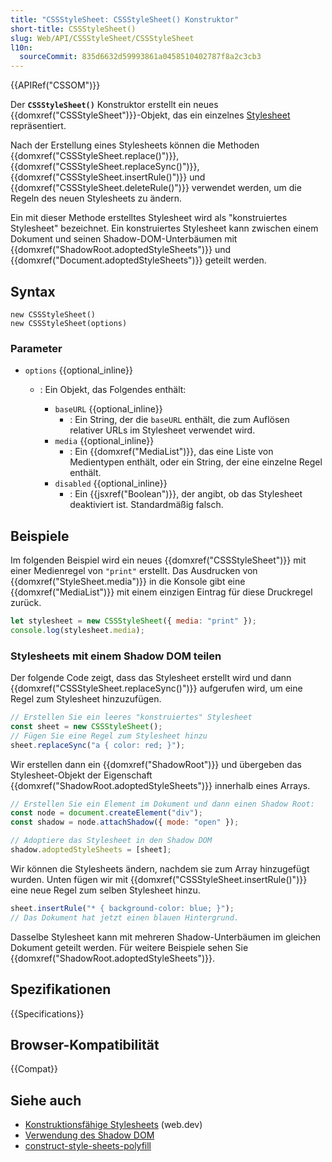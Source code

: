 ```yaml
---
title: "CSSStyleSheet: CSSStyleSheet() Konstruktor"
short-title: CSSStyleSheet()
slug: Web/API/CSSStyleSheet/CSSStyleSheet
l10n:
  sourceCommit: 835d6632d59993861a0458510402787f8a2c3cb3
---
```


{{APIRef("CSSOM")}}

Der **`CSSStyleSheet()`** Konstruktor erstellt ein neues {{domxref("CSSStyleSheet")}}-Objekt, das ein einzelnes [Stylesheet](/de/docs/Glossary/Stylesheet) repräsentiert.

Nach der Erstellung eines Stylesheets können die Methoden {{domxref("CSSStyleSheet.replace()")}}, {{domxref("CSSStyleSheet.replaceSync()")}}, {{domxref("CSSStyleSheet.insertRule()")}} und {{domxref("CSSStyleSheet.deleteRule()")}} verwendet werden, um die Regeln des neuen Stylesheets zu ändern.

Ein mit dieser Methode erstelltes Stylesheet wird als "konstruiertes Stylesheet" bezeichnet.
Ein konstruiertes Stylesheet kann zwischen einem Dokument und seinen Shadow-DOM-Unterbäumen mit {{domxref("ShadowRoot.adoptedStyleSheets")}} und {{domxref("Document.adoptedStyleSheets")}} geteilt werden.

## Syntax

```js-nolint
new CSSStyleSheet()
new CSSStyleSheet(options)
```

### Parameter

- `options` {{optional_inline}}

  - : Ein Objekt, das Folgendes enthält:

    - `baseURL` {{optional_inline}}
      - : Ein String, der die `baseURL` enthält, die zum Auflösen relativer URLs im Stylesheet verwendet wird.
    - `media` {{optional_inline}}
      - : Ein {{domxref("MediaList")}}, das eine Liste von Medientypen enthält, oder ein String, der eine einzelne Regel enthält.
    - `disabled` {{optional_inline}}
      - : Ein {{jsxref("Boolean")}}, der angibt, ob das Stylesheet deaktiviert ist. Standardmäßig falsch.

## Beispiele

Im folgenden Beispiel wird ein neues {{domxref("CSSStyleSheet")}} mit einer Medienregel von `"print"` erstellt.
Das Ausdrucken von {{domxref("StyleSheet.media")}} in die Konsole gibt eine {{domxref("MediaList")}} mit einem einzigen Eintrag für diese Druckregel zurück.

```js
let stylesheet = new CSSStyleSheet({ media: "print" });
console.log(stylesheet.media);
```

### Stylesheets mit einem Shadow DOM teilen

Der folgende Code zeigt, dass das Stylesheet erstellt wird und dann {{domxref("CSSStyleSheet.replaceSync()")}} aufgerufen wird, um eine Regel zum Stylesheet hinzuzufügen.

```js
// Erstellen Sie ein leeres "konstruiertes" Stylesheet
const sheet = new CSSStyleSheet();
// Fügen Sie eine Regel zum Stylesheet hinzu
sheet.replaceSync("a { color: red; }");
```

Wir erstellen dann ein {{domxref("ShadowRoot")}} und übergeben das Stylesheet-Objekt der Eigenschaft {{domxref("ShadowRoot.adoptedStyleSheets")}} innerhalb eines Arrays.

```js
// Erstellen Sie ein Element im Dokument und dann einen Shadow Root:
const node = document.createElement("div");
const shadow = node.attachShadow({ mode: "open" });

// Adoptiere das Stylesheet in den Shadow DOM
shadow.adoptedStyleSheets = [sheet];
```

Wir können die Stylesheets ändern, nachdem sie zum Array hinzugefügt wurden.
Unten fügen wir mit {{domxref("CSSStyleSheet.insertRule()")}} eine neue Regel zum selben Stylesheet hinzu.

```js
sheet.insertRule("* { background-color: blue; }");
// Das Dokument hat jetzt einen blauen Hintergrund.
```

Dasselbe Stylesheet kann mit mehreren Shadow-Unterbäumen im gleichen Dokument geteilt werden.
Für weitere Beispiele sehen Sie {{domxref("ShadowRoot.adoptedStyleSheets")}}.

## Spezifikationen

{{Specifications}}

## Browser-Kompatibilität

{{Compat}}

## Siehe auch

- [Konstruktionsfähige Stylesheets](https://web.dev/articles/constructable-stylesheets) (web.dev)
- [Verwendung des Shadow DOM](/de/docs/Web/API/Web_components/Using_shadow_DOM)
- [construct-style-sheets-polyfill](https://www.npmjs.com/package/construct-style-sheets-polyfill)
